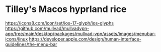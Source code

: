 # Tilley's Macos hyprland rice
https://icons8.com/icon/set/ios-17-glyph/ios-glyphs
https://github.com/mullvad/mullvadvpn-app/tree/main/desktop/packages/mullvad-vpn/assets/images/menubar-icons/linux
https://developer.apple.com/design/human-interface-guidelines/the-menu-bar
